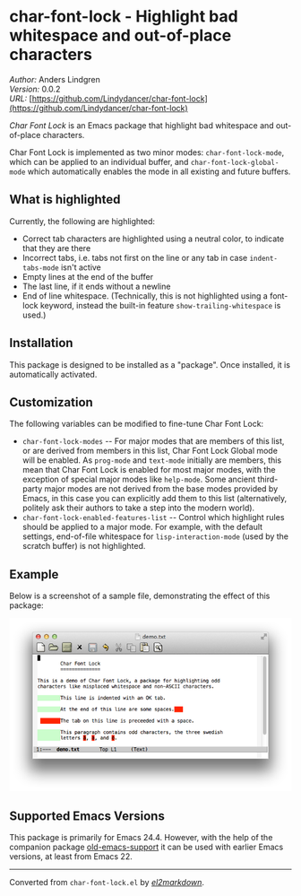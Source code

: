 # char-font-lock - Highlight bad whitespace and out-of-place characters

*Author:* Anders Lindgren<br>
*Version:* 0.0.2<br>
*URL:* [https://github.com/Lindydancer/char-font-lock](https://github.com/Lindydancer/char-font-lock)<br>


*Char Font Lock* is an Emacs package that highlight bad whitespace
and out-of-place characters.

Char Font Lock is implemented as two minor modes:
`char-font-lock-mode`, which can be applied to an individual
buffer, and `char-font-lock-global-mode` which automatically
enables the mode in all existing and future buffers.

## What is highlighted

Currently, the following are highlighted:

* Correct tab characters are highlighted using a neutral color, to
  indicate that they are there
* Incorrect tabs, i.e. tabs not first on the line or any tab in
  case `indent-tabs-mode` isn't active
* Empty lines at the end of the buffer
* The last line, if it ends without a newline
* End of line whitespace. (Technically, this is not highlighted using
  a font-lock keyword, instead the built-in feature
  `show-trailing-whitespace` is used.)

## Installation

This package is designed to be installed as a "package". Once
installed, it is automatically activated.

## Customization

The following variables can be modified to fine-tune Char Font Lock:

* `char-font-lock-modes` -- For major modes that are members of
this list, or are derived from members in this list, Char Font Lock
Global mode will be enabled. As `prog-mode` and `text-mode`
initially are members, this mean that Char Font Lock is enabled for
most major modes, with the exception of special major modes like
`help-mode`. Some ancient third-party major modes are not derived
from the base modes provided by Emacs, in this case you can
explicitly add them to this list (alternatively, politely ask their
authors to take a step into the modern world).
* `char-font-lock-enabled-features-list` -- Control which highlight
rules should be applied to a major mode. For example, with the
default settings, end-of-file whitespace for
`lisp-interaction-mode` (used by the scratch buffer) is not
highlighted.

## Example

Below is a screenshot of a sample file, demonstrating the effect of
this package:

![See doc/demo.png for screenshot of Char Font Lock mode](doc/demo.png)

## Supported Emacs Versions

This package is primarily for Emacs 24.4. However, with the help of
the companion package [old-emacs-support][1] it can be used with
earlier Emacs versions, at least from Emacs 22.

[1]: https://github.com/Lindydancer/old-emacs-support



---
Converted from `char-font-lock.el` by [*el2markdown*](https://github.com/Lindydancer/el2markdown).
